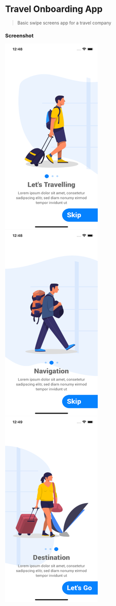 # Travel Onboarding App
> Basic swipe screens app for a travel company

### Screenshot

<div>
<img src='./mockups/screen-1.png' alt='screen image' width='300' height='600' />
</div>

<div>
<img src='./mockups/screen-2.png' alt='screen image' width='300' height='600' />
</div>

<div>
<img src='./mockups/screen-3.png' alt='screen image' width='300' height='600' />
</div>
